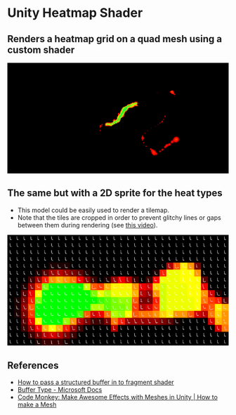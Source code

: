 # Unity Heatmap Shader
## Renders a heatmap grid on a quad mesh using a custom shader

![Unity heatmap shader](ReadmeData/unity_heatmap_shader_screenshot.png "Unity heatmap shader")

## The same but with a 2D sprite for the heat types
- This model could be easily used to render a tilemap.
- Note that the tiles are cropped in order to prevent glitchy lines or gaps between them during rendering (see [this video](https://www.youtube.com/watch?v=kbx528-lnoU)).

![Unity heatmap sprite shader](ReadmeData/unity_heatmap_sprite_shader_screenshot.png "Unity heatmap sprite shader")

## References
- [How to pass a structured buffer in to fragment shader](https://forum.unity.com/threads/how-to-pass-a-structured-buffer-in-to-fragment-shader.862216/)
- [Buffer Type - Microsoft Docs](https://docs.microsoft.com/en-us/windows/win32/direct3dhlsl/dx-graphics-hlsl-buffer)
- [Code Monkey: Make Awesome Effects with Meshes in Unity | How to make a Mesh](https://www.youtube.com/watch?v=11c9rWRotJ8)
